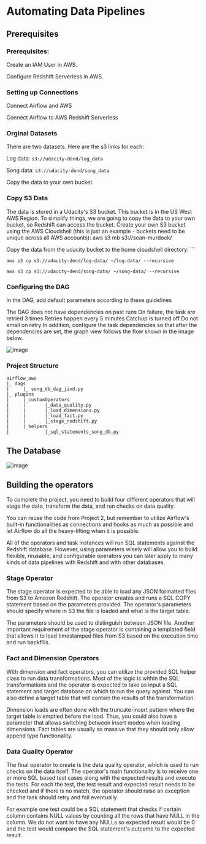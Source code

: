 # Automating Data Pipelines

## Prerequisites
### Prerequisites:

Create an IAM User in AWS.

Configure Redshift Serverless in AWS.

### Setting up Connections

Connect Airflow and AWS

Connect Airflow to AWS Redshift Serverless

### Orginal Datasets

There are two datasets. Here are the s3 links for each:

Log data: `s3://udacity-dend/log_data`

Song data: `s3://udacity-dend/song_data`

Copy the data to your own bucket.

### Copy S3 Data

The data is stored in a Udacity's S3 bucket. This bucket is in the US West AWS Region. To simplify things, we are going to copy the data to your own bucket, so Redshift can access the bucket.
Create your own S3 bucket using the AWS Cloudshell (this is just an example - buckets need to be unique across all AWS accounts): aws s3 mb s3://sean-murdock/

Copy the data from the udacity bucket to the home cloudshell directory: ```

`aws s3 cp s3://udacity-dend/log-data/ ~/log-data/ --recursive`

`aws s3 cp s3://udacity-dend/song-data/ ~/song-data/ --recursive`

### Configuring the DAG

In the DAG, add default parameters according to these guidelines

The DAG does not have dependencies on past runs
On failure, the task are retried 3 times
Retries happen every 5 minutes
Catchup is turned off
Do not email on retry
In addition, configure the task dependencies so that after the dependencies are set, the graph view follows the flow shown in the image below.

![image](https://github.com/jivd78/dataeng_repo/assets/15125406/9f18bd8f-d662-47bb-aa81-e908c8c80c49)

### Project Structure

```
airflow_aws
|_ dags
|     |_ song_db_dag_jivd.py 
|_ plugins
|     |_customOperators
|     |       |_data_quality.py
|     |       |_load_dimensions.py
|     |       |_load_fact.py
|     |       |_stage_redshift.py
|     |_helpers
|             |_sql_statements_song_db.py
```

## The Database

![image](https://github.com/jivd78/dataeng_repo/assets/15125406/1cbd3ede-c00a-4993-9a38-bcdb205a849e)

## Building the operators

To complete the project, you need to build four different operators that will stage the data, transform the data, and run checks on data quality.

You can reuse the code from Project 2, but remember to utilize Airflow's built-in functionalities as connections and hooks as much as possible and let Airflow do all the heavy-lifting when it is possible.

All of the operators and task instances will run SQL statements against the Redshift database. However, using parameters wisely will allow you to build flexible, reusable, and configurable operators you can later apply to many kinds of data pipelines with Redshift and with other databases.

### Stage Operator
The stage operator is expected to be able to load any JSON formatted files from S3 to Amazon Redshift. The operator creates and runs a SQL COPY statement based on the parameters provided. The operator's parameters should specify where in S3 the file is loaded and what is the target table.

The parameters should be used to distinguish between JSON file. Another important requirement of the stage operator is containing a templated field that allows it to load timestamped files from S3 based on the execution time and run backfills.

### Fact and Dimension Operators
With dimension and fact operators, you can utilize the provided SQL helper class to run data transformations. Most of the logic is within the SQL transformations and the operator is expected to take as input a SQL statement and target database on which to run the query against. You can also define a target table that will contain the results of the transformation.

Dimension loads are often done with the truncate-insert pattern where the target table is emptied before the load. Thus, you could also have a parameter that allows switching between insert modes when loading dimensions. Fact tables are usually so massive that they should only allow append type functionality.

### Data Quality Operator
The final operator to create is the data quality operator, which is used to run checks on the data itself. The operator's main functionality is to receive one or more SQL based test cases along with the expected results and execute the tests. For each the test, the test result and expected result needs to be checked and if there is no match, the operator should raise an exception and the task should retry and fail eventually.

For example one test could be a SQL statement that checks if certain column contains NULL values by counting all the rows that have NULL in the column. We do not want to have any NULLs so expected result would be 0 and the test would compare the SQL statement's outcome to the expected result.


